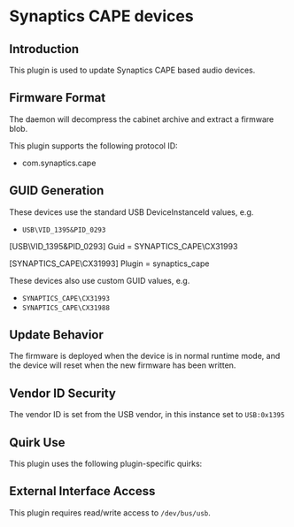 # Synaptics CAPE devices

## Introduction

This plugin is used to update Synaptics CAPE based audio devices.

## Firmware Format

The daemon will decompress the cabinet archive and extract a firmware blob.

This plugin supports the following protocol ID:

* com.synaptics.cape

## GUID Generation

These devices use the standard USB DeviceInstanceId values, e.g.

* `USB\VID_1395&PID_0293`

[USB\VID_1395&PID_0293]
Guid = SYNAPTICS_CAPE\CX31993

[SYNAPTICS_CAPE\CX31993]
Plugin = synaptics_cape

These devices also use custom GUID values, e.g.

* `SYNAPTICS_CAPE\CX31993`
* `SYNAPTICS_CAPE\CX31988`

## Update Behavior

The firmware is deployed when the device is in normal runtime mode, and the
device will reset when the new firmware has been written.

## Vendor ID Security

The vendor ID is set from the USB vendor, in this instance set to `USB:0x1395`

## Quirk Use

This plugin uses the following plugin-specific quirks:

## External Interface Access

This plugin requires read/write access to `/dev/bus/usb`.
